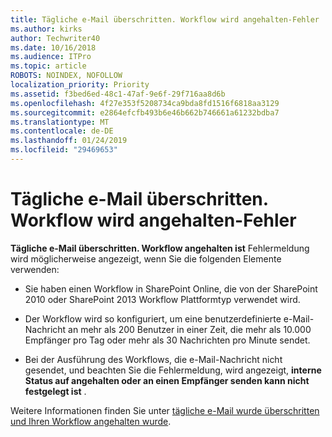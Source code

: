 ```yaml
---
title: Tägliche e-Mail überschritten. Workflow wird angehalten-Fehler
ms.author: kirks
author: Techwriter40
ms.date: 10/16/2018
ms.audience: ITPro
ms.topic: article
ROBOTS: NOINDEX, NOFOLLOW
localization_priority: Priority
ms.assetid: f3bed6ed-48c1-47af-9e6f-29f716aa8d6b
ms.openlocfilehash: 4f27e353f5208734ca9bda8fd1516f6818aa3129
ms.sourcegitcommit: e2864efcfb493b6e46b662b746661a61232bdba7
ms.translationtype: MT
ms.contentlocale: de-DE
ms.lasthandoff: 01/24/2019
ms.locfileid: "29469653"
---
```

# <a name="daily-email-limit-exceeded-workflow-is-suspended-error"></a>Tägliche e-Mail überschritten. Workflow wird angehalten-Fehler

 **Tägliche e-Mail überschritten. Workflow angehalten ist** Fehlermeldung wird möglicherweise angezeigt, wenn Sie die folgenden Elemente verwenden: 
  
- Sie haben einen Workflow in SharePoint Online, die von der SharePoint 2010 oder SharePoint 2013 Workflow Plattformtyp verwendet wird.
    
- Der Workflow wird so konfiguriert, um eine benutzerdefinierte e-Mail-Nachricht an mehr als 200 Benutzer in einer Zeit, die mehr als 10.000 Empfänger pro Tag oder mehr als 30 Nachrichten pro Minute sendet.
    
- Bei der Ausführung des Workflows, die e-Mail-Nachricht nicht gesendet, und beachten Sie die Fehlermeldung, wird angezeigt, **interne Status auf angehalten oder an einen Empfänger senden kann nicht festgelegt ist** . 
    
Weitere Informationen finden Sie unter [tägliche e-Mail wurde überschritten und Ihren Workflow angehalten wurde](https://go.microsoft.com/fwlink/?Linkid=2031137).
  
